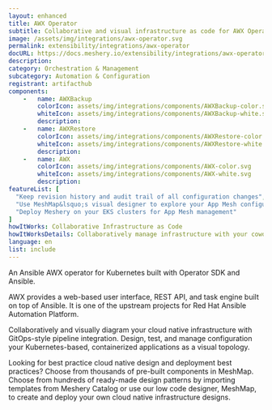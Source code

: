 ```yaml
---
layout: enhanced
title: AWX Operator
subtitle: Collaborative and visual infrastructure as code for AWX Operator
image: /assets/img/integrations/awx-operator.svg
permalink: extensibility/integrations/awx-operator
docURL: https://docs.meshery.io/extensibility/integrations/awx-operator
description: 
category: Orchestration & Management
subcategory: Automation & Configuration
registrant: artifacthub
components: 
	-	name: AWXBackup
		colorIcon: assets/img/integrations/components/AWXBackup-color.svg
		whiteIcon: assets/img/integrations/components/AWXBackup-white.svg
		description: 
	-	name: AWXRestore
		colorIcon: assets/img/integrations/components/AWXRestore-color.svg
		whiteIcon: assets/img/integrations/components/AWXRestore-white.svg
		description: 
	-	name: AWX
		colorIcon: assets/img/integrations/components/AWX-color.svg
		whiteIcon: assets/img/integrations/components/AWX-white.svg
		description: 
featureList: [
  "Keep revision history and audit trail of all configuration changes",
  "Use MeshMap&lsquo;s visual designer to explore your App Mesh configuration",
  "Deploy Meshery on your EKS clusters for App Mesh management"
]
howItWorks: Collaborative Infrastructure as Code
howItWorksDetails: Collaboratively manage infrastructure with your coworkers synchronously sharing the same designs.
language: en
list: include
---
```

<p>
An Ansible AWX operator for Kubernetes built with Operator SDK and Ansible.
</p>
<p>AWX provides a web-based user interface, REST API, and task engine built on top of Ansible. It is one of the upstream projects for Red Hat Ansible Automation Platform.</p>
<p>
    Collaboratively and visually diagram your cloud native infrastructure with GitOps-style pipeline integration. Design, test, and manage configuration your Kubernetes-based, containerized applications as a visual topology.
</p>
<p>
    Looking for best practice cloud native design and deployment best practices? Choose from thousands of pre-built components in MeshMap. Choose from hundreds of ready-made design patterns by importing templates from Meshery Catalog or use our low code designer, MeshMap, to create and deploy your own cloud native infrastructure designs.
</p>
